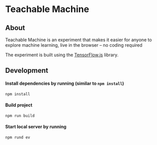 # Teachable Machine 
## About
Teachable Machine is an experiment that makes it easier for anyone to explore machine learning, live in the browser – no coding required

The experiment is built using the [TensorFlow.js](https://js.tensorflow.org/) library.

## Development
#### Install dependencies by running (similar to `npm install`)
```
npm install
```

#### Build project
```
npm run build
```

#### Start local server by running 
```
npm rund ev
```